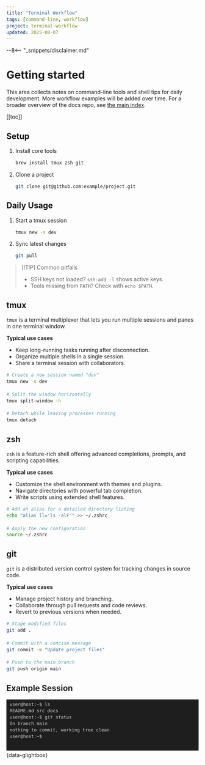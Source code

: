 ```yaml
---
title: "Terminal Workflow"
tags: [command-line, workflow]
project: terminal-workflow
updated: 2025-08-07
---
```


--8<-- "_snippets/disclaimer.md"

# Getting started

This area collects notes on command-line tools and shell tips for daily
development. More workflow examples will be added over time. For a broader
overview of the docs repo, see [the main index](../index.md).

[[toc]]

## Setup
1. Install core tools
    ```sh
    brew install tmux zsh git
    ```
2. Clone a project
    ```sh
    git clone git@github.com:example/project.git
    ```

## Daily Usage
1. Start a tmux session
    ```sh
    tmux new -s dev
    ```
2. Sync latest changes
    ```sh
    git pull
    ```

> [!TIP] Common pitfalls
> - SSH keys not loaded? `ssh-add -l` shows active keys.
> - Tools missing from `PATH`? Check with `echo $PATH`.
>
## tmux

`tmux` is a terminal multiplexer that lets you run multiple sessions and panes in one terminal window.

**Typical use cases**

- Keep long-running tasks running after disconnection.
- Organize multiple shells in a single session.
- Share a terminal session with collaborators.

```sh
# Create a new session named "dev"
tmux new -s dev

# Split the window horizontally
tmux split-window -h

# Detach while leaving processes running
tmux detach
```

## zsh

`zsh` is a feature-rich shell offering advanced completions, prompts, and scripting capabilities.

**Typical use cases**

- Customize the shell environment with themes and plugins.
- Navigate directories with powerful tab completion.
- Write scripts using extended shell features.

```sh
# Add an alias for a detailed directory listing
echo "alias ll='ls -alF'" >> ~/.zshrc

# Apply the new configuration
source ~/.zshrc
```

## git

`git` is a distributed version control system for tracking changes in source code.

**Typical use cases**

- Manage project history and branching.
- Collaborate through pull requests and code reviews.
- Revert to previous versions when needed.

```sh
# Stage modified files
git add .

# Commit with a concise message
git commit -m "Update project files"

# Push to the main branch
git push origin main
```

## Example Session

![Screenshot of an example terminal session](../img/example-session.svg){data-glightbox}

